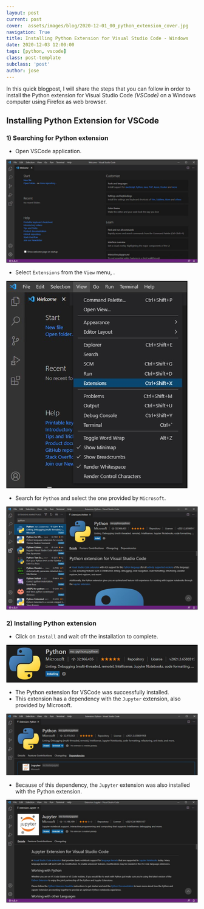 ```yaml
---
layout: post
current: post
cover:  assets/images/blog/2020-12-01_00_python_extension_cover.jpg
navigation: True
title: Installing Python Extension for Visual Studio Code - Windows
date: 2020-12-03 12:00:00
tags: [python, vscode]
class: post-template
subclass: 'post'
author: jose
---
```


In this quick blogpost, I will share the steps that you can follow in order to install the Python extension for Visual Studio Code *(VSCode)* on a Windows computer using Firefox as web browser.

## Installing Python Extension for VSCode
### 1) Searching for Python extension
* Open VSCode application.

![](assets/images/blog/2020-12-01_01_vscode_window.jpg)

* Select `Extensions` from the `View` menu, .

![](assets/images/blog/2020-12-01_02_view_extensions.jpg)

* Search for `Python` and select the one provided by `Microsoft`.

![](assets/images/blog/2020-12-01_03_python_extension.jpg)

### 2) Installing Python extension
* Click on `Install` and wait ofr the installation to complete.

![](assets/images/blog/2020-12-01_04_wait_installation.jpg)

* The Python extension for VSCode was successfully installed.
* This extension has a dependency with the `Jupyter` extension, also provided by Microsoft.

![](assets/images/blog/2020-12-01_05_python_extension_installed.jpg)

* Because of this dependency, the `Jupyter` extension was also installed with the Python extension.

![](assets/images/blog/2020-12-01_06_Jupyter_extension_installed.jpg)
